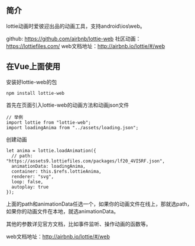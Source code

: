## 简介
lottie动画时爱彼迎出品的动画工具，支持android\ios\web。

github: https://github.com/airbnb/lottie-web
社区动画：https://lottiefiles.com/
web文档地址：http://airbnb.io/lottie/#/web

## 在Vue上面使用
安装好lottie-web的包
```
npm install lottie-web
```
首先在页面引入lottie-web的动画方法和动画json文件
```
// 举例
import lottie from "lottie-web";
import loadingAnima from "../assets/loading.json";
```
创建动画
```
let anima = lottie.loadAnimation({
  // path: "https://assets9.lottiefiles.com/packages/lf20_4VI5RF.json",
  animationData: loadingAnima,
  container: this.$refs.lottieAnima,
  renderer: "svg",
  loop: false,
  autoplay: true
});
```
上面的path和animationData任选一个，如果你的动画文件在线上，那就选path，如果你的动画文件在本地，就选animationData。

其他的参数详见官方文档，比如事件监听、操作动画的函数等。

web文档地址：http://airbnb.io/lottie/#/web